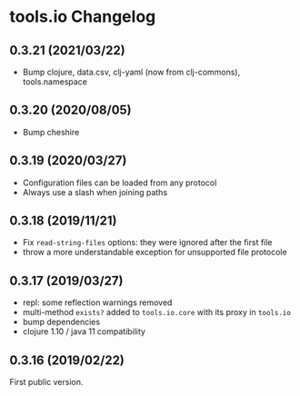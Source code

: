 # tools.io Changelog

## 0.3.21 (2021/03/22)
* Bump clojure, data.csv, clj-yaml (now from clj-commons), tools.namespace

## 0.3.20 (2020/08/05)
* Bump cheshire

## 0.3.19 (2020/03/27)
* Configuration files can be loaded from any protocol
* Always use a slash when joining paths

## 0.3.18 (2019/11/21)
* Fix `read-string-files` options: they were ignored after the first file
* throw a more understandable exception for unsupported file protocole


## 0.3.17 (2019/03/27)
* repl: some reflection warnings removed
* multi-method `exists?` added to `tools.io.core` with its proxy in `tools.io`
* bump dependencies
* clojure 1.10 / java 11 compatibility

## 0.3.16 (2019/02/22)

First public version.
